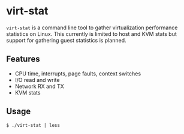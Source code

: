 # virt-stat

``virt-stat`` is a command line tool to gather virtualization performance
statistics on Linux.  This currently is limited to host and KVM stats but
support for gathering guest statistics is planned.

## Features

* CPU time, interrupts, page faults, context switches
* I/O read and write
* Network RX and TX
* KVM stats

## Usage

```
$ ./virt-stat | less
```
